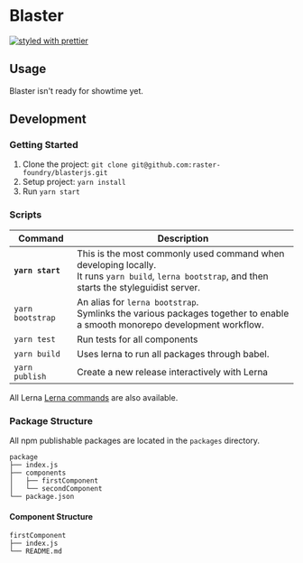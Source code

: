 # Blaster
[![styled with prettier](https://img.shields.io/badge/styled_with-prettier-ff69b4.svg)](https://github.com/prettier/prettier)

## Usage
Blaster isn't ready for showtime yet.

## Development

### Getting Started
1. Clone the project: `git clone git@github.com:raster-foundry/blasterjs.git`
3. Setup project: `yarn install`
4. Run `yarn start`

### Scripts
| Command | Description |
|------------------|----------------------------------------------------------------------------------------------------------------------------------------------------------|
| **`yarn start`**  | This is the most commonly used command when developing locally. <br/>  It runs `yarn build`, `lerna bootstrap`, and then starts the styleguidist server. |
| `yarn bootstrap`  | An alias for `lerna bootstrap`. <br/> Symlinks the various packages together to enable a smooth monorepo development workflow. |
| `yarn test`  | Run tests for all components |
| `yarn build` | Uses lerna to run all packages through babel. |
| `yarn publish` | Create a new release interactively with Lerna |


All Lerna [Lerna commands](https://lernajs.io/) are also available.

### Package Structure

All npm publishable packages are located in the `packages` directory.

```
package
├── index.js
├── components
│   ├── firstComponent
│   └── secondComponent
└── package.json
```

#### Component Structure

```
firstComponent
├── index.js
└── README.md
```
